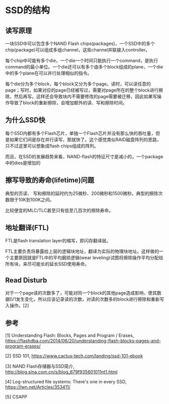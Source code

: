 # SSD的结构

## 读写原理

一块SSD中可以包含多个NAND Flash chips(packages)，一个SSD中的多个chip(package)可以组成多组channel，这些channel并联接入controller。

每个chip中可能有多个die，一个die一个时间只能执行一个command，是执行command的最小单位。一个die还可以有多个由多个block组成的plane，一个die中的多个plane在可以并行处理相似的指令。

每个die分为多个block，每个block又分为多个page。读时，可以读任意的page；写时，如果对应的page已经被写过，需要对page所在的整个block进行擦除，然后再写。这样还会导致块内不需要修改的page需要被迁移，因此如果写操作导致了block的重新擦除，会增加额外的读、写和擦除时间。

## 为什么SSD快

每个SSD内都有多个Flash芯片，单独一个Flash芯片并没有那么快的吞吐量，但是如果它们间是存在并行读写，那就快了。这个感觉类似RAID磁盘阵列的思路，只不过这里可以想象成flash chips组成的阵列。

而且，在SSD的发展趋势来看，NAND-flash的特征尺寸是减小的，一个package中的dies是增加的


## 擦写导致的寿命(lifetime)问题

典型的页读、 写和擦除的延时约为25微秒、200微秒和1500微秒。典型的擦除次数限于10K到100K之间。

比较便宜的MLC/TLC甚至只有低至几百次的擦除寿命。

## 地址翻译(FTL)

FTL是flash translation layer的缩写，即闪存翻译层。

FTL主要负责将暴露给上层的逻辑块地址，翻译为实际的物理块地址。这样做的一个主要原因就是FTL中的平均磨损逻辑(wear leveling)试图将擦除操作平均分配给所有块，来尽可能长的延长SSD使用寿命。

## Read Disturb

对于一个page读的次数多了，可能对同一个block的其他page造成影响，使其数据0/1发生变化，所以应该记录读的次数，对读的次数多的block进行擦除和重新写入操作。[2]

## 参考
[1] Understanding Flash: Blocks, Pages and Program / Erases, https://flashdba.com/2014/06/20/understanding-flash-blocks-pages-and-program-erases/

[2] SSD 101, https://www.cactus-tech.com/landing/ssd-101-ebook

[3] NAND Flash存储器与SSD简介, http://blog.sina.com.cn/s/blog_679f935601011nt1.html

[4] Log-structured file systems: There's one in every SSD, https://lwn.net/Articles/353411/

[5] CSAPP
